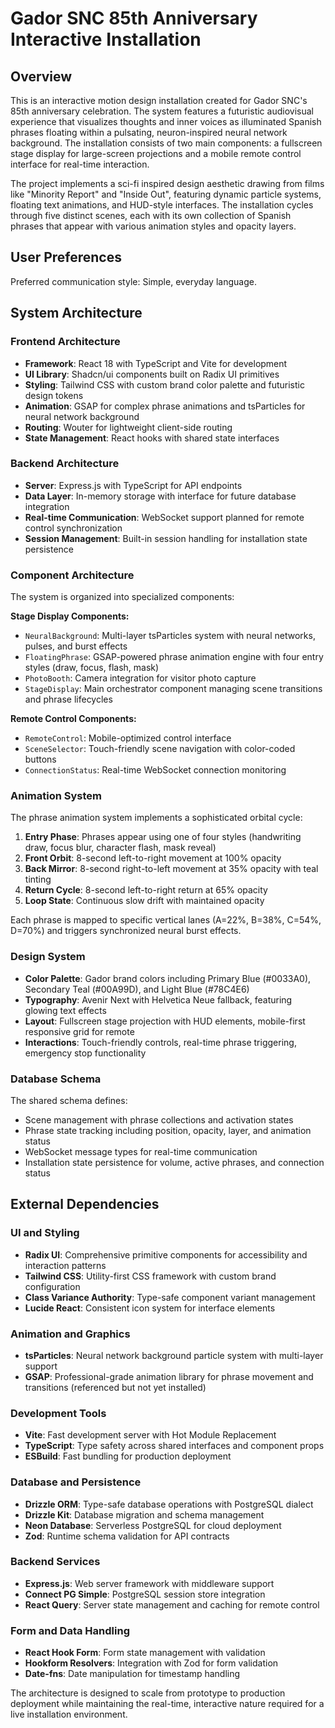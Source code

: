 # Gador SNC 85th Anniversary Interactive Installation

## Overview

This is an interactive motion design installation created for Gador SNC's 85th anniversary celebration. The system features a futuristic audiovisual experience that visualizes thoughts and inner voices as illuminated Spanish phrases floating within a pulsating, neuron-inspired neural network background. The installation consists of two main components: a fullscreen stage display for large-screen projections and a mobile remote control interface for real-time interaction.

The project implements a sci-fi inspired design aesthetic drawing from films like "Minority Report" and "Inside Out", featuring dynamic particle systems, floating text animations, and HUD-style interfaces. The installation cycles through five distinct scenes, each with its own collection of Spanish phrases that appear with various animation styles and opacity layers.

## User Preferences

Preferred communication style: Simple, everyday language.

## System Architecture

### Frontend Architecture
- **Framework**: React 18 with TypeScript and Vite for development
- **UI Library**: Shadcn/ui components built on Radix UI primitives
- **Styling**: Tailwind CSS with custom brand color palette and futuristic design tokens
- **Animation**: GSAP for complex phrase animations and tsParticles for neural network background
- **Routing**: Wouter for lightweight client-side routing
- **State Management**: React hooks with shared state interfaces

### Backend Architecture
- **Server**: Express.js with TypeScript for API endpoints
- **Data Layer**: In-memory storage with interface for future database integration
- **Real-time Communication**: WebSocket support planned for remote control synchronization
- **Session Management**: Built-in session handling for installation state persistence

### Component Architecture
The system is organized into specialized components:

**Stage Display Components:**
- `NeuralBackground`: Multi-layer tsParticles system with neural networks, pulses, and burst effects
- `FloatingPhrase`: GSAP-powered phrase animation engine with four entry styles (draw, focus, flash, mask)
- `PhotoBooth`: Camera integration for visitor photo capture
- `StageDisplay`: Main orchestrator component managing scene transitions and phrase lifecycles

**Remote Control Components:**
- `RemoteControl`: Mobile-optimized control interface
- `SceneSelector`: Touch-friendly scene navigation with color-coded buttons
- `ConnectionStatus`: Real-time WebSocket connection monitoring

### Animation System
The phrase animation system implements a sophisticated orbital cycle:
1. **Entry Phase**: Phrases appear using one of four styles (handwriting draw, focus blur, character flash, mask reveal)
2. **Front Orbit**: 8-second left-to-right movement at 100% opacity
3. **Back Mirror**: 8-second right-to-left movement at 35% opacity with teal tinting
4. **Return Cycle**: 8-second left-to-right return at 65% opacity
5. **Loop State**: Continuous slow drift with maintained opacity

Each phrase is mapped to specific vertical lanes (A=22%, B=38%, C=54%, D=70%) and triggers synchronized neural burst effects.

### Design System
- **Color Palette**: Gador brand colors including Primary Blue (#0033A0), Secondary Teal (#00A99D), and Light Blue (#78C4E6)
- **Typography**: Avenir Next with Helvetica Neue fallback, featuring glowing text effects
- **Layout**: Fullscreen stage projection with HUD elements, mobile-first responsive grid for remote
- **Interactions**: Touch-friendly controls, real-time phrase triggering, emergency stop functionality

### Database Schema
The shared schema defines:
- Scene management with phrase collections and activation states
- Phrase state tracking including position, opacity, layer, and animation status
- WebSocket message types for real-time communication
- Installation state persistence for volume, active phrases, and connection status

## External Dependencies

### UI and Styling
- **Radix UI**: Comprehensive primitive components for accessibility and interaction patterns
- **Tailwind CSS**: Utility-first CSS framework with custom brand configuration
- **Class Variance Authority**: Type-safe component variant management
- **Lucide React**: Consistent icon system for interface elements

### Animation and Graphics
- **tsParticles**: Neural network background particle system with multi-layer support
- **GSAP**: Professional-grade animation library for phrase movement and transitions (referenced but not yet installed)

### Development Tools
- **Vite**: Fast development server with Hot Module Replacement
- **TypeScript**: Type safety across shared interfaces and component props
- **ESBuild**: Fast bundling for production deployment

### Database and Persistence
- **Drizzle ORM**: Type-safe database operations with PostgreSQL dialect
- **Drizzle Kit**: Database migration and schema management
- **Neon Database**: Serverless PostgreSQL for cloud deployment
- **Zod**: Runtime schema validation for API contracts

### Backend Services
- **Express.js**: Web server framework with middleware support
- **Connect PG Simple**: PostgreSQL session store integration
- **React Query**: Server state management and caching for remote control

### Form and Data Handling
- **React Hook Form**: Form state management with validation
- **Hookform Resolvers**: Integration with Zod for form validation
- **Date-fns**: Date manipulation for timestamp handling

The architecture is designed to scale from prototype to production deployment while maintaining the real-time, interactive nature required for a live installation environment.